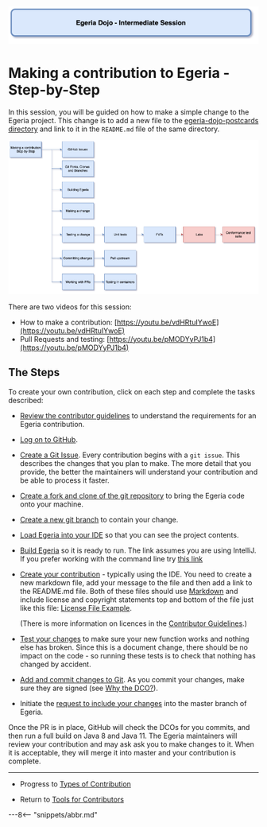 <!-- SPDX-License-Identifier: CC-BY-4.0 -->
<!-- Copyright Contributors to the ODPi Egeria project 2020. -->

![Blue - Intermediate sessions](egeria-dojo-session-coding-blue-intermediate-session.png)

# Making a contribution to Egeria - Step-by-Step

In this session, you will be guided on how to make a simple change to the Egeria project.
This change is to add a new file to the
[egeria-dojo-postcards directory](https://github.com/odpi/egeria/tree/master/open-metadata-resources/open-metadata-tutorials/egeria-dojo-postcards)
and link to it in the `README.md` file of the same directory.

![Making a contribution to Egeria](egeria-dojo-day-2-3-contribution-to-egeria.png)

There are two videos for this session:

* How to make a contribution: [https://youtu.be/vdHRtuIYwoE](https://youtu.be/vdHRtuIYwoE)
* Pull Requests and testing: [https://youtu.be/pMODYyPJ1b4](https://youtu.be/pMODYyPJ1b4)

## The Steps

To create your own contribution, click on each step and complete the tasks described:

* [Review the contributor guidelines](/guides/contributor/guidelines) to understand the requirements for an Egeria contribution.

* [Log on to GitHub](/education/tutorials/git-and-git-hub-tutorial/task-getting-git-hub-id).

* [Create a Git Issue](/education/tutorials/git-and-git-hub-tutorial/task-creating-an-issue-on-git-hub). 
  Every contribution begins with a `git issue`. This describes the changes that you plan to make.
  The more detail that you provide, the better the maintainers will understand your contribution and
  be able to process it faster.
  
* [Create a fork and clone of the git repository](/education/tutorials/git-and-git-hub-tutorial/task-creating-a-fork-and-clone) to bring the Egeria code onto your machine.

* [Create a new git branch](/education/tutorials/git-and-git-hub-tutorial/task-adding-changes-to-git) to contain your change.

* [Load Egeria into your IDE](/education/tutorials/intellij-tutorial/task-loading-egeria-into-intellij) so that you can see the project contents.

* [Build Egeria](/education/tutorials/intellij-tutorial/task-building-egeria-in-intellij) so it is ready to run.
  The link assumes you are using IntelliJ.  If you prefer working with the command line try [this link](/education/tutorials/building-egeria-tutorial/task-building-egeria-source)

* [Create your contribution](/education/tutorials/intellij-tutorial/task-creating-content-with-intellij) - typically using the IDE.
  You need to create a new markdown file, add your message to the file and then add a link to the README.md file.
  Both of these files should use [Markdown](/guides/contributor/markdown) and
  include license and copyright statements top and bottom of the file just like this file: 
  [License File Example](https://raw.githubusercontent.com/odpi/egeria/master/developer-resources/License-Example-Files/License_for_Markdown_Files.md).
  
  (There is more information on licences in the [Contributor Guidelines](/guides/contributor/guidelines).)

* [Test your changes](/education/tutorials/testing-egeria-tutorial) to make sure your new function works and nothing else has broken.
  Since this is a document change, there should be no impact on the code - so running these tests is to check that
  nothing has changed by accident.

* [Add and commit changes to Git](/education/tutorials/git-and-git-hub-tutorial/task-adding-changes-to-git).
  As you commit your changes, make sure they are signed (see [Why the DCO?](https://github.com/odpi/egeria/tree/master/developer-resources/why-the-dco.md)).

* Initiate the [request to include your changes](/education/tutorials/git-and-git-hub-tutorial/task-git-pull-push-pr) into the master branch of Egeria.
  
Once the PR is in place, GitHub will check the DCOs for you commits, and then run a full build on Java 8 and Java 11.
The Egeria maintainers will review your contribution and may ask
ask you to make changes to it.  When it is acceptable, they will merge it into master
and your contribution is complete.


----
* Progress to [Types of Contribution](egeria-dojo-day-2-4-types-of-contribution.md)


* Return to [Tools for Contributors](egeria-dojo-day-2-2-tools-for-contributors.md)

---8<-- "snippets/abbr.md"
